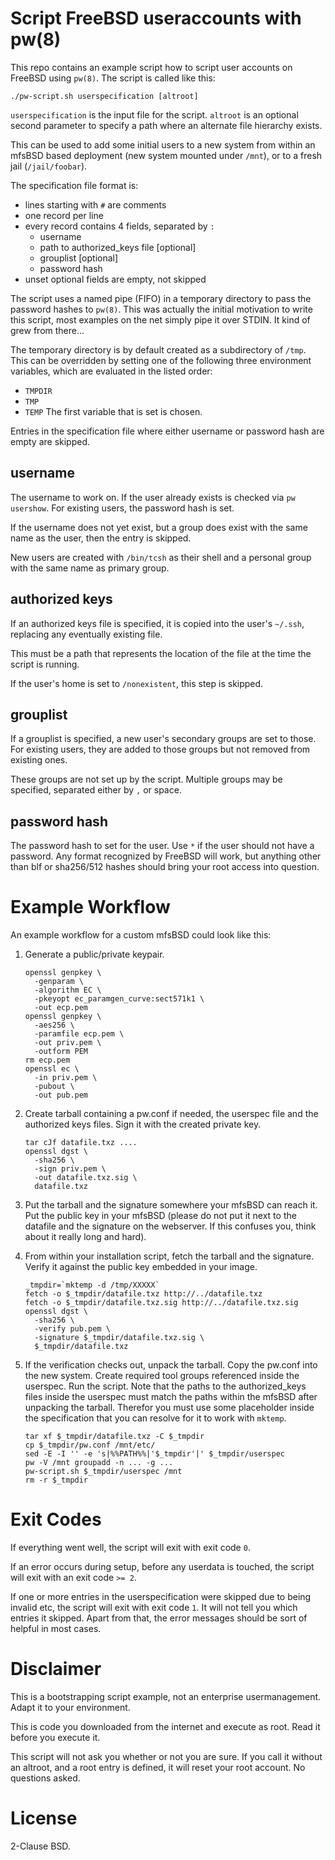 Script FreeBSD useraccounts with pw(8)
======================================

This repo contains an example script how to script user
accounts on FreeBSD using `pw(8)`. The script is called
like this:

```
./pw-script.sh userspecification [altroot]
```

`userspecification` is the input file for the script.
`altroot` is an optional second parameter to specify a
path where an alternate file hierarchy exists.

This can be used to add some initial users to a new system
from within an mfsBSD based deployment (new system mounted
under `/mnt`), or to a fresh jail (`/jail/foobar`).

The specification file format is:
* lines starting with `#` are comments
* one record per line
* every record contains 4 fields, separated by `:`
  * username
  * path to authorized_keys file [optional]
  * grouplist [optional]
  * password hash
* unset optional fields are empty, not skipped

The script uses a named pipe (FIFO) in a temporary directory to
pass the password hashes to `pw(8)`. This was actually the
initial motivation to write this script, most examples on the
net simply pipe it over STDIN. It kind of grew from there...

The temporary directory is by default created as a subdirectory
of `/tmp`. This can be overridden by setting one of the following
three environment variables, which are evaluated in the listed
order:
* `TMPDIR`
* `TMP`
* `TEMP`
The first variable that is set is chosen.

Entries in the specification file where either username or password
hash are empty are skipped.

username
--------

The username to work on. If the user already exists is checked
via `pw usershow`. For existing users, the password hash is
set.

If the username does not yet exist, but a group does exist
with the same name as the user, then the entry is skipped.

New users are created with `/bin/tcsh` as their shell and
a personal group with the same name as primary group.

authorized keys
---------------

If an authorized keys file is specified, it is copied into
the user's `~/.ssh`, replacing any eventually existing file.

This must be a path that represents the location of the file
at the time the script is running.

If the user's home is set to `/nonexistent`, this step is
skipped.

grouplist
---------

If a grouplist is specified, a new user's secondary groups
are set to those. For existing users, they are added to those
groups but not removed from existing ones.

These groups are not set up by the script. Multiple groups may
be specified, separated either by `,` or space.

password hash
-------------

The password hash to set for the user. Use `*` if the user
should not have a password. Any format recognized by FreeBSD will
work, but anything other than blf or sha256/512 hashes should
bring your root access into question.

Example Workflow
================

An example workflow for a custom mfsBSD could look like this:

1. Generate a public/private keypair.
    ```
    openssl genpkey \
      -genparam \
      -algorithm EC \
      -pkeyopt ec_paramgen_curve:sect571k1 \
      -out ecp.pem
    openssl genpkey \
      -aes256 \
      -paramfile ecp.pem \
      -out priv.pem \
      -outform PEM
    rm ecp.pem
    openssl ec \
      -in priv.pem \
      -pubout \
      -out pub.pem
    ```
    
2. Create tarball containing a pw.conf if needed, the userspec
   file and the authorized keys files. Sign it with the created
   private key.
    ```
    tar cJf datafile.txz ....
    openssl dgst \
      -sha256 \
      -sign priv.pem \
      -out datafile.txz.sig \
      datafile.txz
    ```
    
3. Put the tarball and the signature somewhere your mfsBSD can reach
   it. Put the public key in your mfsBSD (please do not put it next
   to the datafile and the signature on the webserver. If this
   confuses you, think about it really long and hard).

4. From within your installation script, fetch the tarball and the
   signature. Verify it against the public key embedded in your
   image.
    ```
    _tmpdir=`mktemp -d /tmp/XXXXX`
    fetch -o $_tmpdir/datafile.txz http://../datafile.txz
    fetch -o $_tmpdir/datafile.txz.sig http://../datafile.txz.sig
    openssl dgst \
      -sha256 \
      -verify pub.pem \
      -signature $_tmpdir/datafile.txz.sig \
      $_tmpdir/datafile.txz
    ```
    
5. If the verification checks out, unpack the tarball. Copy the
   pw.conf into the new system. Create required tool groups referenced
   inside the userspec.
   Run the script.
   Note that the paths to the authorized_keys files inside the userspec
   must match the paths within the mfsBSD after unpacking the tarball.
   Therefor you must use some placeholder inside the specification
   that you can resolve for it to work with `mktemp`.
    ```
    tar xf $_tmpdir/datafile.txz -C $_tmpdir
    cp $_tmpdir/pw.conf /mnt/etc/
    sed -E -I '' -e 's|%%PATH%%|'$_tmpdir'|' $_tmpdir/userspec
    pw -V /mnt groupadd -n ... -g ...
    pw-script.sh $_tmpdir/userspec /mnt
    rm -r $_tmpdir
    ```

Exit Codes
==========

If everything went well, the script will exit with exit code `0`.

If an error occurs during setup, before any userdata is touched, the
script will exit with an exit code `>= 2`.

If one or more entries in the userspecification were skipped due to
being invalid etc, the script will exit with exit code `1`.
It will not tell you which entries it skipped. Apart from that, the
error messages should be sort of helpful in most cases.

Disclaimer
==========

This is a bootstrapping script example, not an enterprise usermanagement.
Adapt it to your environment.

This is code you downloaded from the internet and execute as root.
Read it before you execute it.

This script will not ask you whether or not you are sure. If you call
it without an altroot, and a root entry is defined, it will reset your
root account. No questions asked.

License
=======

2-Clause BSD.
